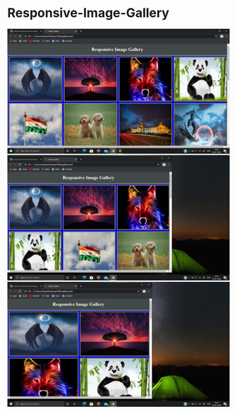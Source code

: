# Responsive-Image-Gallery
![](https://github.com/atulya-karn/Responsive-Image-Gallery/blob/master/screenshot/Screenshot%20(60).png)
![](https://github.com/atulya-karn/Responsive-Image-Gallery/blob/master/screenshot/Screenshot%20(61).png)
![](https://github.com/atulya-karn/Responsive-Image-Gallery/blob/master/screenshot/Screenshot%20(62).png)

